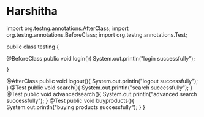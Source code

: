 # Harshitha
import org.testng.annotations.AfterClass;
import org.testng.annotations.BeforeClass;
import org.testng.annotations.Test;

public class testing {

	  
@BeforeClass
public void login(){
 System.out.println("login successfully");

	}
@AfterClass
public void logout(){
	 System.out.println("logout successfully");
}
@Test
public void search(){
	 System.out.println("search successfully");
}
@Test
public void advancedsearch(){
	 System.out.println("advanced search successfully");
}
@Test
public void buyproducts(){
	 System.out.println("buying products  successfully");
}
}

